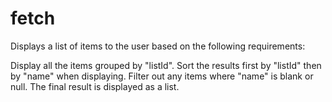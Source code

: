 # fetch
Displays a list of items to the user based on the following requirements:

Display all the items grouped by "listId".
Sort the results first by "listId" then by "name" when displaying.
Filter out any items where "name" is blank or null.
The final result is displayed as a list.
